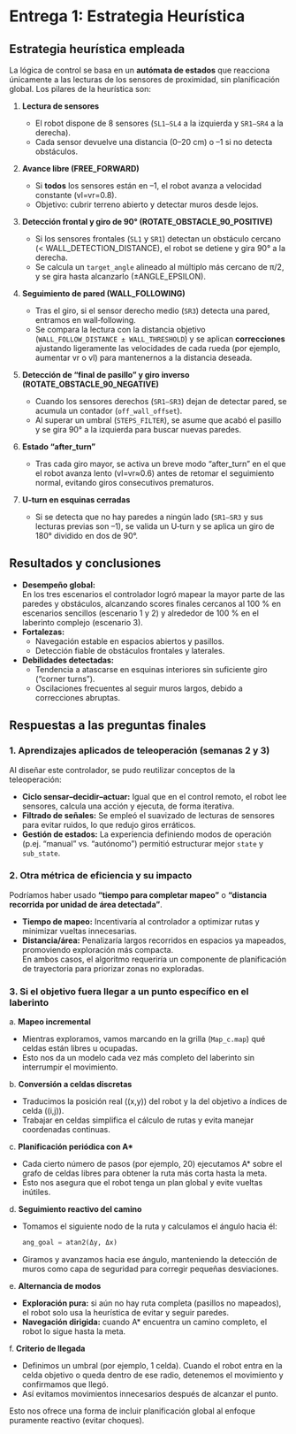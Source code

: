 # Entrega 1: Estrategia Heurística

## Estrategia heurística empleada

La lógica de control se basa en un **autómata de estados** que reacciona únicamente a las lecturas de los sensores de proximidad, sin planificación global. Los pilares de la heurística son:

1. **Lectura de sensores**

   - El robot dispone de 8 sensores (`SL1–SL4` a la izquierda y `SR1–SR4` a la derecha).
   - Cada sensor devuelve una distancia (0–20 cm) o –1 si no detecta obstáculos.

2. **Avance libre (FREE_FORWARD)**

   - Si **todos** los sensores están en –1, el robot avanza a velocidad constante (vl=vr=0.8).
   - Objetivo: cubrir terreno abierto y detectar muros desde lejos.

3. **Detección frontal y giro de 90° (ROTATE_OBSTACLE_90_POSITIVE)**

   - Si los sensores frontales (`SL1` y `SR1`) detectan un obstáculo cercano (< WALL_DETECTION_DISTANCE), el robot se detiene y gira 90° a la derecha.
   - Se calcula un `target_angle` alineado al múltiplo más cercano de π/2, y se gira hasta alcanzarlo (±ANGLE_EPSILON).

4. **Seguimiento de pared (WALL_FOLLOWING)**

   - Tras el giro, si el sensor derecho medio (`SR3`) detecta una pared, entramos en wall‑following.
   - Se compara la lectura con la distancia objetivo (`WALL_FOLLOW_DISTANCE ± WALL_THRESHOLD`) y se aplican **correcciones** ajustando ligeramente las velocidades de cada rueda (por ejemplo, aumentar vr o vl) para mantenernos a la distancia deseada.

5. **Detección de “final de pasillo” y giro inverso (ROTATE_OBSTACLE_90_NEGATIVE)**

   - Cuando los sensores derechos (`SR1–SR3`) dejan de detectar pared, se acumula un contador (`off_wall_offset`).
   - Al superar un umbral (`STEPS_FILTER`), se asume que acabó el pasillo y se gira 90° a la izquierda para buscar nuevas paredes.

6. **Estado “after_turn”**

   - Tras cada giro mayor, se activa un breve modo “after_turn” en el que el robot avanza lento (vl=vr≈0.6) antes de retomar el seguimiento normal, evitando giros consecutivos prematuros.

7. **U‑turn en esquinas cerradas**
   - Si se detecta que no hay paredes a ningún lado (`SR1–SR3` y sus lecturas previas son –1), se valida un U‑turn y se aplica un giro de 180° dividido en dos de 90°.

## Resultados y conclusiones

- **Desempeño global:**  
  En los tres escenarios el controlador logró mapear la mayor parte de las paredes y obstáculos, alcanzando scores finales cercanos al 100 % en escenarios sencillos (escenario 1 y 2) y alrededor de 100 % en el laberinto complejo (escenario 3).
- **Fortalezas:**
  - Navegación estable en espacios abiertos y pasillos.
  - Detección fiable de obstáculos frontales y laterales.
- **Debilidades detectadas:**
  - Tendencia a atascarse en esquinas interiores sin suficiente giro (“corner turns”).
  - Oscilaciones frecuentes al seguir muros largos, debido a correcciones abruptas.

## Respuestas a las preguntas finales

### 1. Aprendizajes aplicados de teleoperación (semanas 2 y 3)

Al diseñar este controlador, se pudo reutilizar conceptos de la teleoperación:

- **Ciclo sensar–decidir–actuar:** Igual que en el control remoto, el robot lee sensores, calcula una acción y ejecuta, de forma iterativa.
- **Filtrado de señales:** Se empleó el suavizado de lecturas de sensores para evitar ruidos, lo que redujo giros erráticos.
- **Gestión de estados:** La experiencia definiendo modos de operación (p.ej. “manual” vs. “autónomo”) permitió estructurar mejor `state` y `sub_state`.

### 2. Otra métrica de eficiencia y su impacto

Podríamos haber usado **“tiempo para completar mapeo”** o **“distancia recorrida por unidad de área detectada”**.

- **Tiempo de mapeo:** Incentivaría al controlador a optimizar rutas y minimizar vueltas innecesarias.
- **Distancia/área:** Penalizaría largos recorridos en espacios ya mapeados, promoviendo exploración más compacta.  
  En ambos casos, el algoritmo requeriría un componente de planificación de trayectoria para priorizar zonas no exploradas.

### 3. Si el objetivo fuera llegar a un punto específico en el laberinto

a. **Mapeo incremental**

- Mientras exploramos, vamos marcando en la grilla (`Map_c.map`) qué celdas están libres u ocupadas.
- Esto nos da un modelo cada vez más completo del laberinto sin interrumpir el movimiento.

b. **Conversión a celdas discretas**

- Traducimos la posición real \((x,y)\) del robot y la del objetivo a índices de celda \((i,j)\).
- Trabajar en celdas simplifica el cálculo de rutas y evita manejar coordenadas continuas.

c. **Planificación periódica con A\***

- Cada cierto número de pasos (por ejemplo, 20) ejecutamos A\* sobre el grafo de celdas libres para obtener la ruta más corta hasta la meta.
- Esto nos asegura que el robot tenga un plan global y evite vueltas inútiles.

d. **Seguimiento reactivo del camino**

- Tomamos el siguiente nodo de la ruta y calculamos el ángulo hacia él:
  ```python
  ang_goal = atan2(Δy, Δx)
  ```
- Giramos y avanzamos hacia ese ángulo, manteniendo la detección de muros como capa de seguridad para corregir pequeñas desviaciones.

e. **Alternancia de modos**

- **Exploración pura:** si aún no hay ruta completa (pasillos no mapeados), el robot solo usa la heurística de evitar y seguir paredes.
- **Navegación dirigida:** cuando A\* encuentra un camino completo, el robot lo sigue hasta la meta.

f. **Criterio de llegada**

- Definimos un umbral (por ejemplo, 1 celda). Cuando el robot entra en la celda objetivo o queda dentro de ese radio, detenemos el movimiento y confirmamos que llegó.
- Así evitamos movimientos innecesarios después de alcanzar el punto.

Esto nos ofrece una forma de incluir planificación global al enfoque puramente reactivo (evitar choques).
